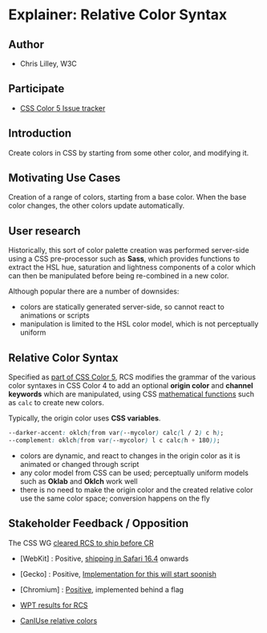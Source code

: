 # Explainer: Relative Color Syntax

## Author

- Chris Lilley, W3C

## Participate
- [CSS Color 5 Issue tracker](https://github.com/w3c/csswg-drafts/issues?q=is%3Aopen+is%3Aissue+label%3Acss-color-5)

## Introduction

Create colors in CSS by starting from some other color, and modifying it.

## Motivating Use Cases

Creation of a range of colors, starting from a base color.
When the base color changes, the other colors update automatically.

## User research

Historically, this sort of color palette creation was performed server-side
using a CSS pre-processor such as **Sass**,
which provides functions to extract the HSL
hue, saturation and lightness components of a color
which can then be manipulated
before being re-combined in a new color.

Although popular there are a number of downsides:

- colors are statically generated server-side, so cannot react to animations or scripts
- manipulation is limited to the HSL color model, which is not perceptually uniform

## Relative Color Syntax

Specified as [part of CSS Color 5](https://drafts.csswg.org/css-color-5/#relative-colors),
RCS modifies the grammar of the various color syntaxes in CSS Color 4
to add an optional **origin color**
and **channel keywords** which are manipulated, using CSS
[mathematical functions](https://drafts.csswg.org/css-values-4/#math) such as `calc`
to create new colors.

Typically, the origin color uses **CSS variables**.

```css
--darker-accent: oklch(from var(--mycolor) calc(l / 2) c h);
--complement: oklch(from var(--mycolor) l c calc(h + 180));
```

- colors are dynamic, and react to changes in the origin color as it is animated or changed through script
- any color model from CSS can be used; perceptually uniform models such as **Oklab** and **Oklch** work well
- there is no need to make the origin color and the created relative color use the same color space; conversion happens on the fly

## Stakeholder Feedback / Opposition

The CSS WG [cleared RCS to ship before CR](https://github.com/w3c/csswg-drafts/issues/7978)

- [WebKit] : Positive, [shipping in Safari 16.4](https://developer.apple.com/documentation/safari-release-notes/safari-16_4-release-notes#New-Features) onwards
- [Gecko] : Positive, [Implementation for this will start soonish](https://github.com/mozilla/standards-positions/issues/841)
- [Chromium] : [Positive](https://chromestatus.com/feature/5205844613922816), implemented behind a flag

- [WPT results for RCS](https://wpt.fyi/results/css/css-color/parsing?label=master&label=experimental&aligned&q=relative)
- [CanIUse relative colors](https://caniuse.com/css-relative-colors)

